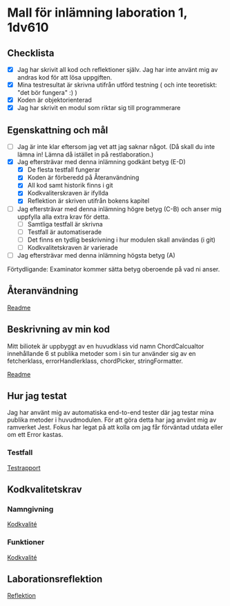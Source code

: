 # Mall för inlämning laboration 1, 1dv610

## Checklista
  - [X] Jag har skrivit all kod och reflektioner själv. Jag har inte använt mig av andras kod för att lösa uppgiften.
  - [X] Mina testresultat är skrivna utifrån utförd testning ( och inte teoretiskt: "det bör fungera" :) )
  - [X] Koden är objektorienterad
  - [X] Jag har skrivit en modul som riktar sig till programmerare

## Egenskattning och mål
  - [ ] Jag är inte klar eftersom jag vet att jag saknar något. (Då skall du inte lämna in! Lämna då istället in på restlaboration.)
  - [X] Jag eftersträvar med denna inlämning godkänt betyg (E-D)
    - [X] De flesta testfall fungerar
    - [X] Koden är förberedd på Återanvändning
    - [X] All kod samt historik finns i git 
    - [X] Kodkvaliterskraven är ifyllda
    - [X] Reflektion är skriven utifrån bokens kapitel 
  - [ ] Jag eftersträvar med denna inlämning högre betyg (C-B) och anser mig uppfylla alla extra krav för detta. 
    - [ ] Samtliga testfall är skrivna    
    - [ ] Testfall är automatiserade
    - [ ] Det finns en tydlig beskrivning i hur modulen skall användas (i git)
    - [ ] Kodkvalitetskraven är varierade 
  - [ ] Jag eftersträvar med denna inlämning högsta betyg (A) 

Förtydligande: Examinator kommer sätta betyg oberoende på vad ni anser. 

## Återanvändning

[Readme](README.md)

## Beskrivning av min kod
Mitt biliotek är uppbyggt av en huvudklass vid namn ChordCalcualtor innehållande 6 st publika metoder som i sin tur använder sig av en fetcherklass, errorHandlerklass, chordPicker, stringFormatter.

[Readme](README.md)

## Hur jag testat
Jag har använt mig av automatiska end-to-end tester där jag testar mina publika metoder i huvudmodulen. För att göra detta har jag använt mig av ramverket Jest.
Fokus har legat på att kolla om jag får förväntad utdata eller om ett Error kastas.

### Testfall
[Testrapport](testrapport.md)


## Kodkvalitetskrav


### Namngivning

[Kodkvalité](kodkvalitet.md)

### Funktioner

[Kodkvalité](kodkvalitet.md)

## Laborationsreflektion
 
[Reflektion](reflektion.md)
